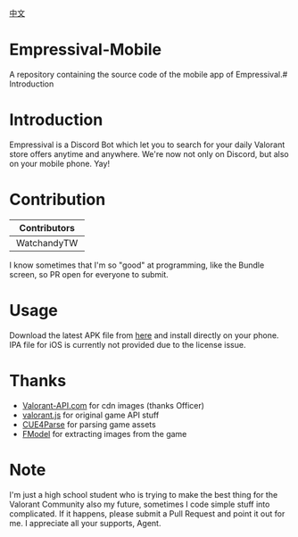 [中文](https://github.com/WindowsedCS/Empressival-Mobile/blob/development/README_zh-TW.md)

# Empressival-Mobile
A repository containing the source code of the mobile app of Empressival.# Introduction

# Introduction
Empressival is a Discord Bot which let you to search for your daily Valorant store offers anytime and anywhere. We're now not only on Discord, but also on your mobile phone. Yay!

# Contribution
| Contributors |
|:-----------:|
| WatchandyTW |

I know sometimes that I'm so "good" at programming, like the Bundle screen, so PR open for everyone to submit.

# Usage
Download the latest APK file from [here](https://github.com/WindowsedCS/Empressival-Mobile/releases) and install directly on your phone. IPA file for iOS is currently not provided due to the license issue.

# Thanks 
- [Valorant-API.com](https://valorant-api.com/) for cdn images (thanks Officer)
- [valorant.js](https://github.com/liamcottle/valorant.js) for original game API stuff
- [CUE4Parse](https://github.com/FabianFG/CUE4Parse) for parsing game assets
- [FModel](https://fmodel.app) for extracting images from the game

# Note
I'm just a high school student who is trying to make the best thing for the Valorant Community also my future, sometimes I code simple stuff into complicated. If it happens, please submit a Pull Request and point it out for me. I appreciate all your supports, Agent.
